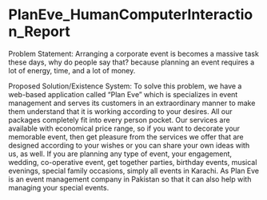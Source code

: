 # PlanEve_HumanComputerInteraction_Report 

Problem Statement:
Arranging a corporate event is becomes a massive task these days, why do people say that? because planning an event requires a lot of energy, time, and a lot of money. 

Proposed Solution/Existence System:
To solve this problem, we have a web-based application called “Plan Eve” which is specializes in event management and serves its customers in an extraordinary manner to make them understand that it is working according to your desires. All our packages completely fit into every person pocket. Our services are available with economical price range, so if you want to decorate your memorable event, then get pleasure from the services we offer that are designed according to your wishes or you can share your own ideas with us, as well. 
If you are planning any type of event, your engagement, wedding, co-operative event, get together parties, birthday events, musical evenings, special family occasions, simply all events in Karachi. As Plan Eve is an event management company in Pakistan so that it can also help with managing your special events. 
